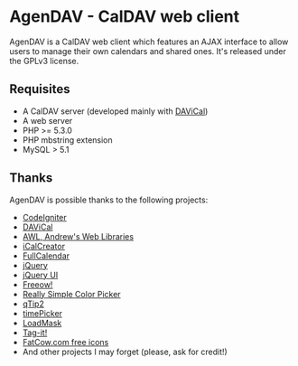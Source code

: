 AgenDAV - CalDAV web client
===========================

AgenDAV is a CalDAV web client which features an AJAX interface to allow
users to manage their own calendars and shared ones. It's released under
the GPLv3 license.

Requisites
----------

* A CalDAV server (developed mainly with [DAViCal](http://www.davical.org/))
* A web server
* PHP >= 5.3.0
* PHP mbstring extension
* MySQL > 5.1

Thanks
------

AgenDAV is possible thanks to the following projects:

* [CodeIgniter](http://codeigniter.com)
* [DAViCal](http://www.davical.org/)
* [AWL, Andrew's Web Libraries](http://andrew.mcmillan.net.nz/projects/awl)
* [iCalCreator](http://www.kigkonsult.se/iCalcreator/)
* [FullCalendar](http://arshaw.com/fullcalendar/)
* [jQuery](http://jquery.com)
* [jQuery UI](http://jqueryui.com)
* [Freeow!](http://pjdietz.com/jquery-plugins/freeow/)
* [Really Simple Color Picker](http://laktek.com/2008/10/27/really-simple-color-picker-in-jquery/)
* [qTip2](http://craigsworks.com/projects/qtip2/)
* [timePicker](https://github.com/perifer/timePicker)
* [LoadMask](http://code.google.com/p/jquery-loadmask/)
* [Tag-it!](http://aehlke.github.com/tag-it/)
* [FatCow.com free icons](http://www.fatcow.com/free-icons)
* And other projects I may forget (please, ask for credit!)
